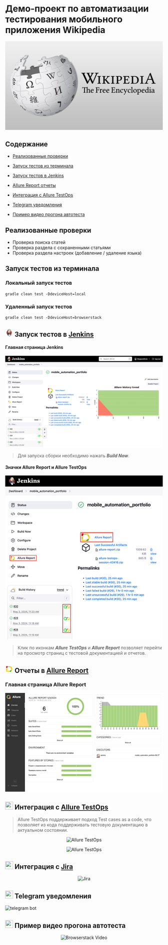 # Демо-проект по автоматизации тестирования мобильного приложения Wikipedia

<a><img src="src/test/resources/media/images/wiki_logo.jpg" alt="Wikipedia"/></a>

## Содержание

* <a href="#cases">Реализованные проверки</a>

* <a href="#console">Запуск тестов из терминала</a>

* <a href="#jenkins">Запуск тестов в Jenkins</a>

* <a href="#allure">Allure Report отчеты</a>

* <a href="#allure-testops">Интеграция с Allure TestOps</a>

* <a href="#telegram">Telegram уведомления</a>

* <a href="#video">Пример видео прогона автотеста</a>

<a id="cases"></a>
##  Реализованные проверки

-  Проверка поиска статей
-  Проверка раздела с сохраненными статьями
-  Проверка раздела настроек (добавление / удаление языка)

<a id="console"></a>
##  Запуск тестов из терминала
### Локальный запуск тестов

```
gradle clean test -DdeviceHost=local
```

### Удаленный запуск тестов

```
gradle clean test -DdeviceHost=browserstack
```

<a id="jenkins"></a>
## <img src="src/test/resources/media/logos/Jenkins.svg" alt="Jenkins" width="25" height="25"/> Запуск тестов в [Jenkins](https://jenkins.autotests.cloud/job/mobile_automation_portfolio/)

#### Главная страница Jenkins

<p align="center">
<a><img src="src/test/resources/media/screenshots/Jenkins.png" alt="Jenkins"/></a>

> Для запуска сборки необходимо нажать <strong>*Build Now*</strong>.
</p>

#### Значки Allure Report и Allure TestOps

<p align="center">
<img src="src/test/resources/media/screenshots/AllureButtons.png" alt="Allure buttons in Jenkins">

> Клик по иконкам <strong>*Allure TestOps*</strong> и <strong>*Allure Report*</strong> позволяет перейти
> на просмотр страниц с тестовой документацией и отчетов.
</p>

<a id="allure"></a>
## <img src="src/test/resources/media/logos/AllureReport.svg" alt="Allure Report" width="25" height="25"/></a> Отчеты в [Allure Report](https://)

### Главная страница Allure Report

<p align="center">
<img src="src/test/resources/media/screenshots/AllureReportMain.png">
</p>

<a id="allure-testops"></a>
## <img src="media/logo/Allure_TO.svg" width="25" height="25"/></a> Интеграция с [Allure TestOps](https://allure.autotests.cloud/project/1910/dashboards)

>Allure TestOps поддерживает подход Test cases as a code, что позволяет из кода поддерживать тестовую документацию в актуальном состоянии.

<p align="center">
<img title="Allure TestOps" src="media/screenshots/TOpsMobile1.png">
</p>

<p align="center">
<img title="Allure TestOps" src="media/screenshots/TOpsTestsMobile.png">
</p>

<a id="jira"></a>
## <img src="media/logo/Jira.svg" width="25" height="25"/></a> Интеграция с [Jira](https://jira.autotests.cloud/browse/HOMEWORK-548)

<p align="center">
<img title="Jira" src="media/screenshots/jiraMobile.png">
</p>

<a id="telegram"></a>
## <img src="media/logo/Telegram.svg" width="25" height="25"/></a> Telegram уведомления

<p >
<img title="telegram bot" src="media/screenshots/mobileBot.png">
</p>

<a id="video"></a>
## <img src="media/logo/Browserstack.svg" width="25" height="25"/></a> Пример видео прогона автотеста

<p align="center">
  <img title="Browserstack Video" src="media/video/currencyTestCut.gif">
</p>